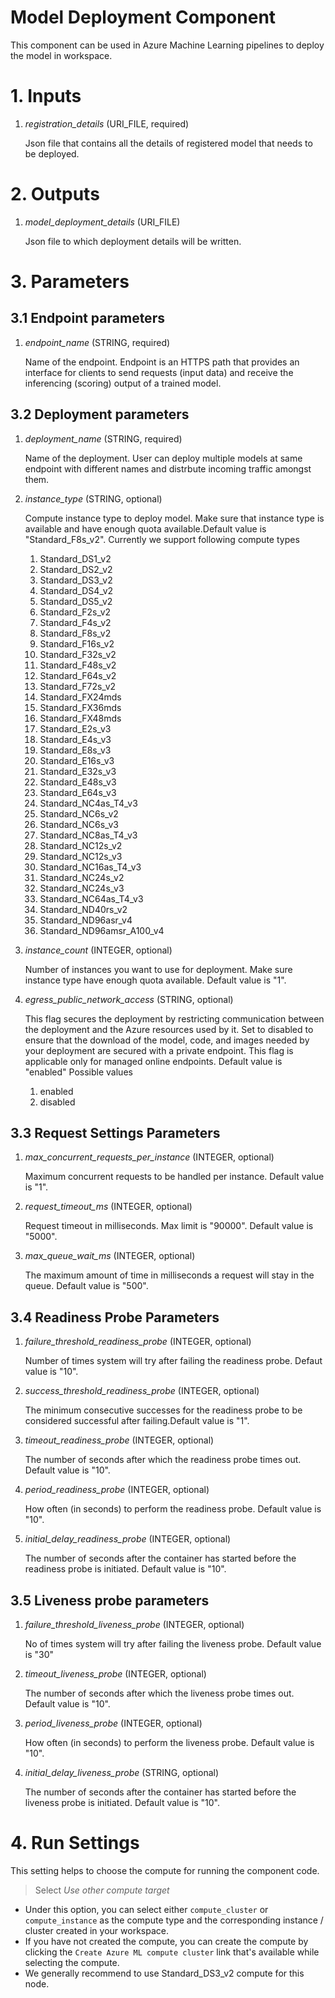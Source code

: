 # Model Deployment Component
This component can be used in Azure Machine Learning pipelines to deploy the model in workspace.

# 1. Inputs

1. _registration_details_ (URI_FILE, required)

    Json file that contains all the details of registered model that needs to be deployed.

# 2. Outputs

1. _model_deployment_details_ (URI_FILE)

    Json file to which deployment details will be written.

# 3. Parameters
    
## 3.1 Endpoint parameters

1. _endpoint_name_ (STRING, required)

    Name of the endpoint. Endpoint is an HTTPS path that provides an interface for clients to send requests (input data) and receive the inferencing (scoring) output of a trained model.

## 3.2 Deployment parameters

1. _deployment_name_ (STRING, required)

    Name of the deployment. User can deploy multiple models at same endpoint with different names and distrbute incoming traffic amongst them.

2. _instance_type_ (STRING, optional)

    Compute instance type to deploy model. Make sure that instance type is available and have enough quota available.Default value is "Standard_F8s_v2".
    Currently we support following compute types

    1. Standard_DS1_v2
    2. Standard_DS2_v2
    3. Standard_DS3_v2
    4. Standard_DS4_v2
    5. Standard_DS5_v2
    6. Standard_F2s_v2
    7. Standard_F4s_v2
    8. Standard_F8s_v2
    9. Standard_F16s_v2
    10. Standard_F32s_v2
    11. Standard_F48s_v2
    12. Standard_F64s_v2
    13. Standard_F72s_v2
    14. Standard_FX24mds
    15. Standard_FX36mds
    16. Standard_FX48mds
    17. Standard_E2s_v3
    18. Standard_E4s_v3
    19. Standard_E8s_v3
    20. Standard_E16s_v3
    21. Standard_E32s_v3
    22. Standard_E48s_v3
    23. Standard_E64s_v3
    24. Standard_NC4as_T4_v3
    25. Standard_NC6s_v2
    26. Standard_NC6s_v3
    27. Standard_NC8as_T4_v3
    28. Standard_NC12s_v2
    29. Standard_NC12s_v3
    30. Standard_NC16as_T4_v3
    31. Standard_NC24s_v2
    32. Standard_NC24s_v3
    33. Standard_NC64as_T4_v3
    34. Standard_ND40rs_v2
    35. Standard_ND96asr_v4
    36. Standard_ND96amsr_A100_v4

3. _instance_count_ (INTEGER, optional)

    Number of instances you want to use for deployment. Make sure instance type have enough quota available.
    Default value is "1".

4. _egress_public_network_access_ (STRING, optional)

    This flag secures the deployment by restricting communication between the deployment and the Azure resources used by it. Set to disabled to ensure that the download of the model, code, and images needed by your deployment are secured with a private endpoint. This flag is applicable only for managed online endpoints. Default value is "enabled"
    Possible values
    1. enabled
    2. disabled

## 3.3 Request Settings Parameters

1. _max_concurrent_requests_per_instance_ (INTEGER, optional)

    Maximum concurrent requests to be handled per instance. Default value is "1".

2. _request_timeout_ms_ (INTEGER, optional)

    Request timeout in milliseconds. Max limit is "90000". Default value is "5000".

3. _max_queue_wait_ms_ (INTEGER, optional)

    The maximum amount of time in milliseconds a request will stay in the queue. Default value is "500".

## 3.4 Readiness Probe Parameters

1. _failure_threshold_readiness_probe_ (INTEGER, optional)

    Number of times system will try after failing the readiness probe. Defaut value is "10".

2. _success_threshold_readiness_probe_ (INTEGER, optional)

    The minimum consecutive successes for the readiness probe to be considered successful after failing.Default value is "1".
 

3. _timeout_readiness_probe_ (INTEGER, optional)

    The number of seconds after which the readiness probe times out. Default value is "10".

4. _period_readiness_probe_ (INTEGER, optional)

    How often (in seconds) to perform the readiness probe. Default value is "10".

5. _initial_delay_readiness_probe_ (INTEGER, optional)

    The number of seconds after the container has started before the readiness probe is initiated. Default value is "10".

## 3.5 Liveness probe parameters

1. _failure_threshold_liveness_probe_ (INTEGER, optional)

    No of times system will try after failing the liveness probe. Default value is "30"

2. _timeout_liveness_probe_ (INTEGER, optional)

    The number of seconds after which the liveness probe times out. Default value is "10".

3. _period_liveness_probe_ (INTEGER, optional)

    How often (in seconds) to perform the liveness probe. Default value is "10".

4. _initial_delay_liveness_probe_ (STRING, optional)

    The number of seconds after the container has started before the liveness probe is initiated. Default value is "10".


# 4. Run Settings

This setting helps to choose the compute for running the component code.

> Select *Use other compute target*

- Under this option, you can select either `compute_cluster` or `compute_instance` as the compute type and the corresponding instance / cluster created in your workspace.
- If you have not created the compute, you can create the compute by clicking the `Create Azure ML compute cluster` link that's available while selecting the compute.
- We generally recommend to use Standard_DS3_v2 compute for this node.

